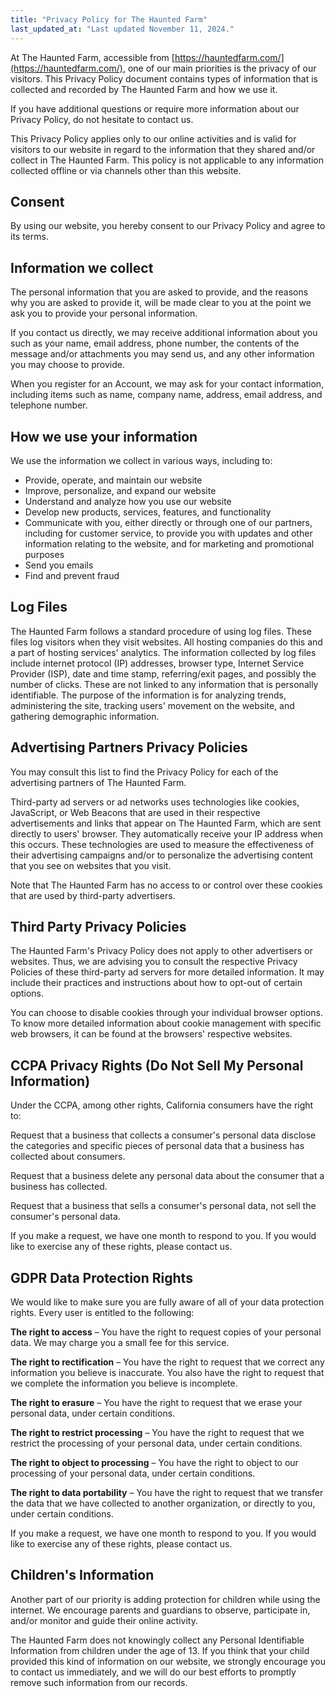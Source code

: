 ```yaml
---
title: "Privacy Policy for The Haunted Farm"
last_updated_at: "Last updated November 11, 2024."
---
```


At The Haunted Farm, accessible from [https://hauntedfarm.com/](https://hauntedfarm.com/), one of our main priorities 
is the privacy of our visitors. This Privacy Policy document contains types of information that is collected and 
recorded by The Haunted Farm and how we use it.

If you have additional questions or require more information about our Privacy Policy, do not hesitate to contact us.

This Privacy Policy applies only to our online activities and is valid for visitors to our website in regard to 
the information that they shared and/or collect in The Haunted Farm. This policy is not applicable to any information 
collected offline or via channels other than this website.

## Consent

By using our website, you hereby consent to our Privacy Policy and agree to its terms.

## Information we collect

The personal information that you are asked to provide, and the reasons why you are asked to provide it, will be 
made clear to you at the point we ask you to provide your personal information.

If you contact us directly, we may receive additional information about you such as your name, email address, 
phone number, the contents of the message and/or attachments you may send us, and any other information you may 
choose to provide.

When you register for an Account, we may ask for your contact information, including items such as name, company 
name, address, email address, and telephone number.

## How we use your information

We use the information we collect in various ways, including to:

- Provide, operate, and maintain our website
- Improve, personalize, and expand our website
- Understand and analyze how you use our website
- Develop new products, services, features, and functionality
- Communicate with you, either directly or through one of our partners, including for customer service, to provide you with updates and other information relating to the website, and for marketing and promotional purposes
- Send you emails
- Find and prevent fraud

## Log Files

The Haunted Farm follows a standard procedure of using log files. These files log visitors when they visit websites. 
All hosting companies do this and a part of hosting services' analytics. The information collected by log files 
include internet protocol (IP) addresses, browser type, Internet Service Provider (ISP), date and time stamp, 
referring/exit pages, and possibly the number of clicks. These are not linked to any information that is personally 
identifiable. The purpose of the information is for analyzing trends, administering the site, tracking users' 
movement on the website, and gathering demographic information.

## Advertising Partners Privacy Policies

You may consult this list to find the Privacy Policy for each of the advertising partners of The Haunted Farm.

Third-party ad servers or ad networks uses technologies like cookies, JavaScript, or Web Beacons that are used in 
their respective advertisements and links that appear on The Haunted Farm, which are sent directly to users' 
browser. They automatically receive your IP address when this occurs. These technologies are used to measure the 
effectiveness of their advertising campaigns and/or to personalize the advertising content that you see on websites 
that you visit.

Note that The Haunted Farm has no access to or control over these cookies that are used by third-party advertisers.

## Third Party Privacy Policies

The Haunted Farm's Privacy Policy does not apply to other advertisers or websites. Thus, we are advising you to 
consult the respective Privacy Policies of these third-party ad servers for more detailed information. It may 
include their practices and instructions about how to opt-out of certain options. 

You can choose to disable cookies through your individual browser options. To know more detailed information 
about cookie management with specific web browsers, it can be found at the browsers' respective websites.

## CCPA Privacy Rights (Do Not Sell My Personal Information)

Under the CCPA, among other rights, California consumers have the right to:

Request that a business that collects a consumer's personal data disclose the categories and specific pieces of 
personal data that a business has collected about consumers.

Request that a business delete any personal data about the consumer that a business has collected.

Request that a business that sells a consumer's personal data, not sell the consumer's personal data.

If you make a request, we have one month to respond to you. If you would like to exercise any of these rights, 
please contact us.

## GDPR Data Protection Rights

We would like to make sure you are fully aware of all of your data protection rights. Every user is entitled to the 
following:

**The right to access** – You have the right to request copies of your personal data. We may charge you a small fee for 
this service.

**The right to rectification** – You have the right to request that we correct any information you believe is 
inaccurate. You also have the right to request that we complete the information you believe is incomplete.

**The right to erasure** – You have the right to request that we erase your personal data, under certain conditions.

**The right to restrict processing** – You have the right to request that we restrict the processing of your 
personal data, under certain conditions.

**The right to object to processing** – You have the right to object to our processing of your personal data, 
under certain conditions.

**The right to data portability** – You have the right to request that we transfer the data that we have 
collected to another organization, or directly to you, under certain conditions.

If you make a request, we have one month to respond to you. If you would like to exercise any of these 
rights, please contact us.

## Children's Information

Another part of our priority is adding protection for children while using the internet. We encourage parents and 
guardians to observe, participate in, and/or monitor and guide their online activity.

The Haunted Farm does not knowingly collect any Personal Identifiable Information from children under the age of 13. 
If you think that your child provided this kind of information on our website, we strongly encourage you to contact 
us immediately, and we will do our best efforts to promptly remove such information from our records.
